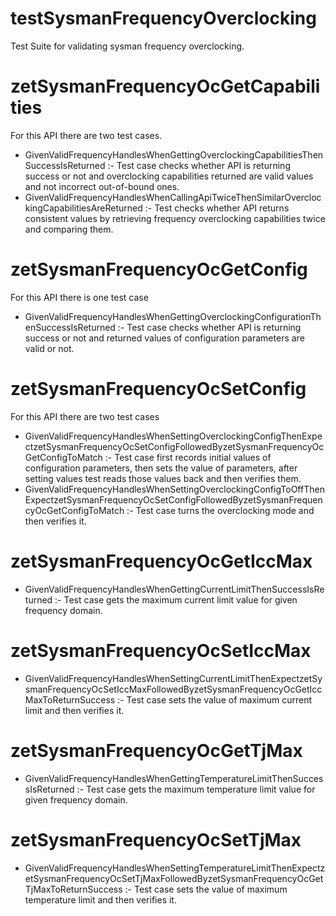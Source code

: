 # testSysmanFrequencyOverclocking

Test Suite for validating sysman frequency overclocking.

# zetSysmanFrequencyOcGetCapabilities
For this API there are two test cases.
* GivenValidFrequencyHandlesWhenGettingOverclockingCapabilitiesThenSuccessIsReturned :- Test case checks whether API is returning success or not and overclocking capabilities returned are valid values and not incorrect out-of-bound ones.
* GivenValidFrequencyHandlesWhenCallingApiTwiceThenSimilarOverclockingCapabilitiesAreReturned :- Test checks whether API returns consistent values by retrieving frequency overclocking capabilities twice and comparing them.
# zetSysmanFrequencyOcGetConfig
For this API there is one test case
* GivenValidFrequencyHandlesWhenGettingOverclockingConfigurationThenSuccessIsReturned :- Test case checks whether API is returning success or not and returned values of configuration parameters are valid or not.
# zetSysmanFrequencyOcSetConfig
For this API there are two test cases
* GivenValidFrequencyHandlesWhenSettingOverclockingConfigThenExpectzetSysmanFrequencyOcSetConfigFollowedByzetSysmanFrequencyOcGetConfigToMatch :- Test case first records initial values of configuration parameters, then sets the value of parameters, after setting values test reads those values back and then verifies them. 
* GivenValidFrequencyHandlesWhenSettingOverclockingConfigToOffThenExpectzetSysmanFrequencyOcSetConfigFollowedByzetSysmanFrequencyOcGetConfigToMatch :- Test case turns the overclocking mode and then verifies it.
# zetSysmanFrequencyOcGetIccMax
* GivenValidFrequencyHandlesWhenGettingCurrentLimitThenSuccessIsReturned :- Test case gets the maximum current limit value for given frequency domain.
# zetSysmanFrequencyOcSetIccMax
* GivenValidFrequencyHandlesWhenSettingCurrentLimitThenExpectzetSysmanFrequencyOcSetIccMaxFollowedByzetSysmanFrequencyOcGetIccMaxToReturnSuccess :- Test case sets the value of maximum current limit and then verifies it.
# zetSysmanFrequencyOcGetTjMax
* GivenValidFrequencyHandlesWhenGettingTemperatureLimitThenSuccessIsReturned :- Test case gets the maximum temperature limit value for given frequency domain.
# zetSysmanFrequencyOcSetTjMax
* GivenValidFrequencyHandlesWhenSettingTemperatureLimitThenExpectzetSysmanFrequencyOcSetTjMaxFollowedByzetSysmanFrequencyOcGetTjMaxToReturnSuccess :- Test case sets the value of maximum temperature limit and then verifies it.

